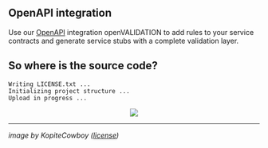 ## OpenAPI integration

Use our [OpenAPI](https://github.com/OpenAPITools/openapi-generator) integration openVALIDATION to
add rules to your service contracts and generate service stubs with a complete validation layer.

## So where is the source code?

```
Writing LICENSE.txt ...
Initializing project structure ...
Upload in progress ...
```

<p align="center">
  <img src="https://upload.wikimedia.org/wikipedia/commons/c/c7/Loading_2.gif">
</p>

---

*image by KopiteCowboy ([license](https://creativecommons.org/licenses/by-sa/4.0/deed.en))*
